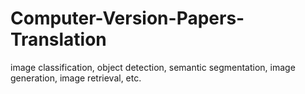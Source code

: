# Computer-Version-Papers-Translation
image classification, object detection, semantic segmentation, image generation, image retrieval, etc.
